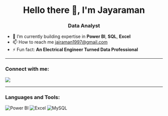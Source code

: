 <h1 align="center">Hello there 👋, I'm Jayaraman </h1>
<h3 align="center">Data Analyst</h3>

- 🌱 I’m currently building expertise in **Power BI**, **SQL**, **Excel**
- 📫 How to reach me [jairaman1997@gmail.com](mailto:jairaman1997@gmail.com)
- ⚡ Fun fact: **An Electrical Engineer Turned Data Professional**

---

### Connect with me:
<a href="https://linkedin.com/in/jayaraman-s-1ba174117" target="_blank">
    <img src="https://img.icons8.com/color/48/000000/linkedin.png"/>
</a>

---

### Languages and Tools:
<p>
    <img src="https://img.icons8.com/color/48/000000/power-bi.png" alt="Power BI"/>
    <img src="https://img.icons8.com/color/48/000000/microsoft-excel-2019.png" alt="Excel"/>
    <img src="https://img.icons8.com/color/48/000000/mysql-logo.png" alt="MySQL"/>
</p>
